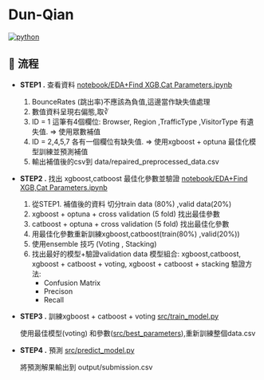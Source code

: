 # Dun-Qian
[![python](https://img.shields.io/badge/Python-3.11.9-3776AB.svg?style=flat&logo=python&logoColor=white)](https://www.python.org)

## 🚀 流程


- **STEP1 .** 查看資料 [notebook/EDA+Find XGB,Cat Parameters.ipynb](notebooks/EDA+Find%20XGB,Cat%20Parameters.ipynb#L124)

     1. BounceRates (跳出率)不應該為負值,這邊當作缺失值處理
     2. 數值資料呈現右偏態,取∛
     3. ID = 1 這筆有4個欄位: Browser, Region ,TrafficType ,VisitorType 有遺失值. => 使用眾數補值
     4. ID = 2,4,5,7 各有一個欄位有缺失值. => 使用xgboost + optuna 最佳化模型訓練並預測補值
     5. 輸出補值後的csv到 data/repaired_preprocessed_data.csv  



- **STEP2 .** 找出 xgboost,catboost 最佳化參數並驗證  [notebook/EDA+Find XGB,Cat Parameters.ipynb](notebooks/EDA+Find%20XGB,Cat%20Parameters.ipynb#L124)

     1. 從STEP1. 補值後的資料 切分train data (80%) ,valid data(20%) 
     2. xgboost + optuna + cross validation (5 fold) 找出最佳參數 
     3. catboost + optuna + cross validation (5 fold) 找出最佳化參數 
     4. 用最佳化參數重新訓練xgboost,catboost(train(80%) ,valid(20%))
     5. 使用ensemble 技巧 (Voting , Stacking) 
     6. 找出最好的模型+驗證validation data 
          模型組合: xgboost,catboost, xgboost + catboost + voting, xgboost + catboost + stacking
          驗證方法:
           - Confusion Matrix
           - Precison 
           - Recall
     
  
- **STEP3 .** 訓練xgboost + catboost + voting [src/train_model.py](src/train_model.py)

    使用最佳模型(voting) 和參數([src/best_parameters](src/best_parameters.py)),重新訓練整個data.csv


- **STEP4 .** 預測  [src/predict_model.py](src/predict_model.py)
      
    將預測解果輸出到 output/submission.csv
